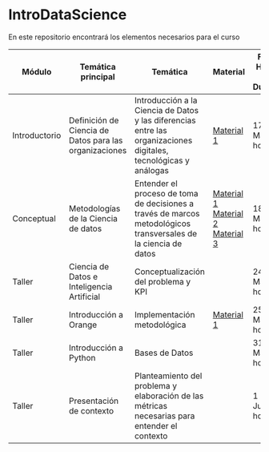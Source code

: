 # IntroDataScience

En este repositorio encontrará los elementos necesarios para el curso




| Módulo       | Temática principal                               | Temática                                                                                                    | Material                                                                                    | Fecha, Horario y Duración | Talleres |
|--------------|--------------------------------------------------|-------------------------------------------------------------------------------------------------------------|---------------------------------------------------------------------------------------------|---------------------------|----------|
| Introductorio | Definición de Ciencia de Datos para las organizaciones | Introducción a la Ciencia de Datos y las diferencias entre las organizaciones digitales, tecnológicas y análogas | [Material 1](https://hbsp.harvard.edu/tu/7a7cc601)| 17 de Mayo 4 horas       |       [Taller 1](https://github.com/Andres1984/IntroDataScience/blob/main/Codigos/Sesión1.ipynb)   |
| Conceptual   | Metodologías de la Ciencia de datos             | Entender el proceso de toma de decisiones a través de marcos metodológicos transversales de la ciencia de datos | [Material 1](https://hbsp.harvard.edu/tu/3b116c3c) [Material 2](https://www.youtube.com/watch?v=CxjZ7Ikjaqc) [Material 3](https://www.youtube.com/watch?v=N7XuevGTlDc)                                                                                             | 18 de Mayo 4 horas       |          |
| Taller       | Ciencia de Datos e Inteligencia Artificial      | Conceptualización del problema y KPI                                                                           |                                                                                          | 24 de Mayo 4 horas       |          |
| Taller       | Introducción a Orange                           | Implementación metodológica                                                                     |    [Material 1 ](https://services.hbsp.harvard.edu/api/courses/1172034/items/BEP646-PDF-ENG/sclinks/35bbac70c7689bdf3eb71eb6b11c25eb)                                                                                           | 25 de Mayo 4 horas       |          |
| Taller | Introducción a Python                          | Bases de Datos                                                                                              |                                                                                             | 31 de Mayo 4 horas       |          |
| Taller       | Presentación de contexto | Planteamiento del problema y elaboración de las métricas necesarias para entender el contexto                                                                     |                                                                                             | 1 de Junio 4 horas        |          |
